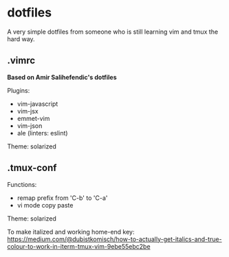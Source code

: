 # dotfiles
A very simple dotfiles from  someone who is still learning vim and tmux the hard way.

## .vimrc
**Based on Amir Salihefendic's dotfiles**

Plugins: 
- vim-javascript
- vim-jsx
- emmet-vim
- vim-json
- ale (linters: eslint)

Theme: solarized

## .tmux-conf

Functions:
- remap prefix from 'C-b' to 'C-a'
- vi mode copy paste

Theme: solarized

To make italized and working home-end key:
https://medium.com/@dubistkomisch/how-to-actually-get-italics-and-true-colour-to-work-in-iterm-tmux-vim-9ebe55ebc2be
